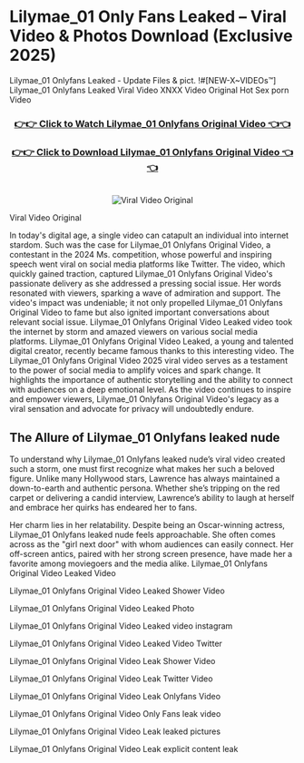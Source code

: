 # Lilymae_01 Only Fans Leaked – Viral Video & Photos Download (Exclusive 2025)

Lilymae_01 Onlyfans Leaked - Update Files & pict. !#[NEW-X~VIDEOs™] Lilymae_01 Onlyfans Leaked Viral Video XNXX Video Original Hot Sex porn Video
<br>
<div align="center">
<h3><a href="https://links2leaks.com?utm_source=lilymae_01&utm_medium=gitlong" rel="nofollow">👉👉 Click to Watch Lilymae_01 Onlyfans Original Video 👈👈</a></h3>
<h3><a href="https://links2leaks.com?utm_source=lilymae_01&utm_medium=gitlong" rel="nofollow">👉👉 Click to Download Lilymae_01 Onlyfans Original Video 👈👈</a></h3>
<br>
<a href="https://links2leaks.com?utm_source=lilymae_01&utm_medium=gitlong" rel="nofollow"><img src="https://i.ibb.co/Gkj2r4b/banner.png" alt="Viral Video Original" style="max-width: 100%; display: inline-block;" data-target="animated-image.originalImage"></a>
</div>

Viral Video Original

In today's digital age, a single video can catapult an individual into internet stardom. Such was the case for Lilymae_01 Onlyfans Original Video, a contestant in the 2024 Ms. competition, whose powerful and inspiring speech went viral on social media platforms like Twitter.
The video, which quickly gained traction, captured Lilymae_01 Onlyfans Original Video's passionate delivery as she addressed a pressing social issue. Her words resonated with viewers, sparking a wave of admiration and support. The video's impact was undeniable; it not only propelled Lilymae_01 Onlyfans Original Video to fame but also ignited important conversations about relevant social issue.
Lilymae_01 Onlyfans Original Video Leaked video took the internet by storm and amazed viewers on various social media platforms. Lilymae_01 Onlyfans Original Video Leaked, a young and talented digital creator, recently became famous thanks to this interesting video.
The Lilymae_01 Onlyfans Original Video 2025 viral video serves as a testament to the power of social media to amplify voices and spark change. It highlights the importance of authentic storytelling and the ability to connect with audiences on a deep emotional level. As the video continues to inspire and empower viewers, Lilymae_01 Onlyfans Original Video's legacy as a viral sensation and advocate for privacy will undoubtedly endure.

<h2>The Allure of Lilymae_01 Onlyfans leaked nude</h2>


To understand why Lilymae_01 Onlyfans leaked nude’s viral video created such a storm, one must first recognize what makes her such a beloved figure. Unlike many Hollywood stars, Lawrence has always maintained a down-to-earth and authentic persona. Whether she’s tripping on the red carpet or delivering a candid interview, Lawrence’s ability to laugh at herself and embrace her quirks has endeared her to fans.

Her charm lies in her relatability. Despite being an Oscar-winning actress, Lilymae_01 Onlyfans leaked nude feels approachable. She often comes across as the "girl next door" with whom audiences can easily connect. Her off-screen antics, paired with her strong screen presence, have made her a favorite among moviegoers and the media alike.
Lilymae_01 Onlyfans Original Video Leaked Video

Lilymae_01 Onlyfans Original Video Leaked Shower Video

Lilymae_01 Onlyfans Original Video Leaked Photo

Lilymae_01 Onlyfans Original Video Leaked video instagram

Lilymae_01 Onlyfans Original Video Leaked Video Twitter

Lilymae_01 Onlyfans Original Video Leak Shower Video

Lilymae_01 Onlyfans Original Video Leak Twitter Video

Lilymae_01 Onlyfans Original Video Leak Onlyfans Video

Lilymae_01 Onlyfans Original Video Only Fans leak video

Lilymae_01 Onlyfans Original Video Leak leaked pictures

Lilymae_01 Onlyfans Original Video Leak explicit content leak
